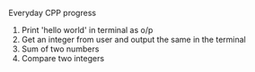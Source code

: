 Everyday CPP progress
1. Print 'hello world' in terminal as o/p
2. Get an integer from user and output the same in the terminal
3. Sum of two numbers
4. Compare two integers
